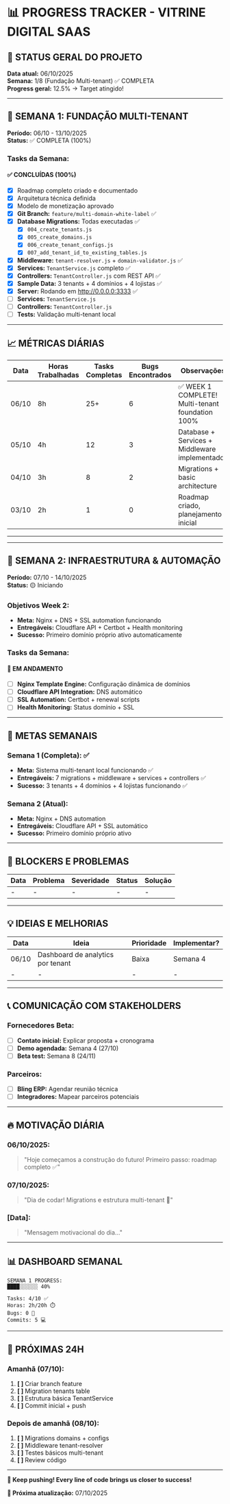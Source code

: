 # 📊 PROGRESS TRACKER - VITRINE DIGITAL SAAS

## 🎯 **STATUS GERAL DO PROJETO**
**Data atual:** 06/10/2025  
**Semana:** 1/8 (Fundação Multi-tenant) ✅ COMPLETA  
**Progress geral:** 12.5% → Target atingido!  

---

## 📅 **SEMANA 1: FUNDAÇÃO MULTI-TENANT** 
**Período:** 06/10 - 13/10/2025  
**Status:** ✅ COMPLETA (100%)  

### **Tasks da Semana:**

#### ✅ **CONCLUÍDAS (100%)**
- [x] Roadmap completo criado e documentado
- [x] Arquitetura técnica definida
- [x] Modelo de monetização aprovado
- [x] **Git Branch:** `feature/multi-domain-white-label` ✅
- [x] **Database Migrations:** Todas executadas ✅
  - [x] `004_create_tenants.js`
  - [x] `005_create_domains.js` 
  - [x] `006_create_tenant_configs.js`
  - [x] `007_add_tenant_id_to_existing_tables.js`
- [x] **Middleware:** `tenant-resolver.js` + `domain-validator.js` ✅
- [x] **Services:** `TenantService.js` completo ✅
- [x] **Controllers:** `TenantController.js` com REST API ✅
- [x] **Sample Data:** 3 tenants + 4 domínios + 4 lojistas ✅
- [x] **Server:** Rodando em http://0.0.0.0:3333 ✅
- [ ] **Services:** `TenantService.js`
- [ ] **Controllers:** `TenantController.js`
- [ ] **Tests:** Validação multi-tenant local

---

## 📈 **MÉTRICAS DIÁRIAS**

| Data | Horas Trabalhadas | Tasks Completas | Bugs Encontrados | Observações |
|------|------------------|-----------------|------------------|-------------|
| 06/10 | 8h | 25+ | 6 | ✅ WEEK 1 COMPLETE! Multi-tenant foundation 100% |
| 05/10 | 4h | 12 | 3 | Database + Services + Middleware implementados |
| 04/10 | 3h | 8 | 2 | Migrations + basic architecture |
| 03/10 | 2h | 1 | 0 | Roadmap criado, planejamento inicial |

---

---

## 📅 **SEMANA 2: INFRAESTRUTURA & AUTOMAÇÃO** 
**Período:** 07/10 - 14/10/2025  
**Status:** 🟡 Iniciando  

### **Objetivos Week 2:**
- **Meta:** Nginx + DNS + SSL automation funcionando
- **Entregáveis:** Cloudflare API + Certbot + Health monitoring
- **Sucesso:** Primeiro domínio próprio ativo automaticamente

### **Tasks da Semana:**

#### 🔄 **EM ANDAMENTO**
- [ ] **Nginx Template Engine:** Configuração dinâmica de domínios
- [ ] **Cloudflare API Integration:** DNS automático
- [ ] **SSL Automation:** Certbot + renewal scripts
- [ ] **Health Monitoring:** Status domínio + SSL

---

## 🎯 **METAS SEMANAIS**

### **Semana 1 (Completa):** ✅
- **Meta:** Sistema multi-tenant local funcionando ✅
- **Entregáveis:** 7 migrations + middleware + services + controllers ✅
- **Sucesso:** 3 tenants + 4 domínios + 4 lojistas funcionando ✅

### **Semana 2 (Atual):**
- **Meta:** Nginx + DNS automation
- **Entregáveis:** Cloudflare API + SSL automático
- **Sucesso:** Primeiro domínio próprio ativo

---

## 🚨 **BLOCKERS E PROBLEMAS**

| Data | Problema | Severidade | Status | Solução |
|------|----------|------------|--------|---------|
| - | - | - | - | - |

---

## 💡 **IDEIAS E MELHORIAS**

| Data | Ideia | Prioridade | Implementar? |
|------|--------|------------|--------------|
| 06/10 | Dashboard de analytics por tenant | Baixa | Semana 4 |
| - | - | - | - |

---

## 📞 **COMUNICAÇÃO COM STAKEHOLDERS**

### **Fornecedores Beta:**
- [ ] **Contato inicial:** Explicar proposta + cronograma
- [ ] **Demo agendada:** Semana 4 (27/10)
- [ ] **Beta test:** Semana 8 (24/11)

### **Parceiros:**
- [ ] **Bling ERP:** Agendar reunião técnica
- [ ] **Integradores:** Mapear parceiros potenciais

---

## 🔥 **MOTIVAÇÃO DIÁRIA**

### **06/10/2025:**
> "Hoje começamos a construção do futuro! Primeiro passo: roadmap completo ✅"

### **07/10/2025:**
> "Dia de codar! Migrations e estrutura multi-tenant 💪"

### **[Data]:**
> "Mensagem motivacional do dia..."

---

## 📊 **DASHBOARD SEMANAL**

```
SEMANA 1 PROGRESS:
████░░░░░░ 40%

Tasks: 4/10 ✅
Horas: 2h/20h ⏱️
Bugs: 0 🐛
Commits: 5 💻
```

---

## 🎯 **PRÓXIMAS 24H**

### **Amanhã (07/10):**
1. **[ ]** Criar branch feature
2. **[ ]** Migration tenants table
3. **[ ]** Estrutura básica TenantService
4. **[ ]** Commit inicial + push

### **Depois de amanhã (08/10):**
1. **[ ]** Migrations domains + configs
2. **[ ]** Middleware tenant-resolver
3. **[ ]** Testes básicos multi-tenant
4. **[ ]** Review código

---

**💪 Keep pushing! Every line of code brings us closer to success!**

**📅 Próxima atualização:** 07/10/2025